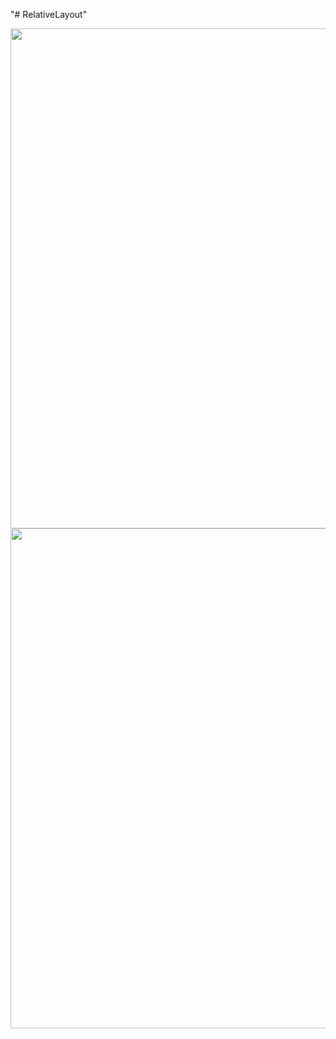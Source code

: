 "# RelativeLayout" 


<div>
  <img width="800" src="https://user-images.githubusercontent.com/32896893/55663063-e5f44980-5854-11e9-83fa-2609f044c082.jpg">
  <img width="800" src="https://user-images.githubusercontent.com/32896893/55663153-f5c05d80-5855-11e9-8141-ff9e34c78c71.jpg">

</div>
